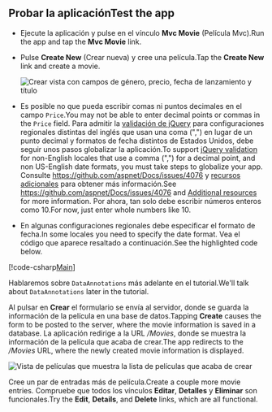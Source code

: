 
## <a name="test-the-app"></a><span data-ttu-id="c8d92-101">Probar la aplicación</span><span class="sxs-lookup"><span data-stu-id="c8d92-101">Test the app</span></span>

* <span data-ttu-id="c8d92-102">Ejecute la aplicación y pulse en el vínculo **Mvc Movie** (Película Mvc).</span><span class="sxs-lookup"><span data-stu-id="c8d92-102">Run the app and tap the **Mvc Movie** link.</span></span>
* <span data-ttu-id="c8d92-103">Pulse **Create New** (Crear nueva) y cree una película.</span><span class="sxs-lookup"><span data-stu-id="c8d92-103">Tap the **Create New** link and create a movie.</span></span>

  ![Crear vista con campos de género, precio, fecha de lanzamiento y título](../../tutorials/first-mvc-app/adding-model/_static/movies.png)

* <span data-ttu-id="c8d92-105">Es posible no que pueda escribir comas ni puntos decimales en el campo `Price`.</span><span class="sxs-lookup"><span data-stu-id="c8d92-105">You may not be able to enter decimal points or commas in the `Price` field.</span></span> <span data-ttu-id="c8d92-106">Para admitir la [validación de jQuery](https://jqueryvalidation.org/) para configuraciones regionales distintas del inglés que usan una coma (",") en lugar de un punto decimal y formatos de fecha distintos de Estados Unidos, debe seguir unos pasos globalizar la aplicación.</span><span class="sxs-lookup"><span data-stu-id="c8d92-106">To support [jQuery validation](https://jqueryvalidation.org/) for non-English locales that use a comma (",") for a decimal point, and non US-English date formats, you must take steps to globalize your app.</span></span> <span data-ttu-id="c8d92-107">Consulte https://github.com/aspnet/Docs/issues/4076 y [recursos adicionales](#additional-resources) para obtener más información.</span><span class="sxs-lookup"><span data-stu-id="c8d92-107">See https://github.com/aspnet/Docs/issues/4076 and [Additional resources](#additional-resources) for more information.</span></span> <span data-ttu-id="c8d92-108">Por ahora, tan solo debe escribir números enteros como 10.</span><span class="sxs-lookup"><span data-stu-id="c8d92-108">For now, just enter whole numbers like 10.</span></span>

<a name="displayformatdatelocal"></a>

* <span data-ttu-id="c8d92-109">En algunas configuraciones regionales debe especificar el formato de fecha.</span><span class="sxs-lookup"><span data-stu-id="c8d92-109">In some locales you need to specify the date format.</span></span> <span data-ttu-id="c8d92-110">Vea el código que aparece resaltado a continuación.</span><span class="sxs-lookup"><span data-stu-id="c8d92-110">See the highlighted code below.</span></span>

[!code-csharp[Main](../../tutorials/first-mvc-app/start-mvc/sample/MvcMovie/Models/MovieDateFormat.cs?name=snippet_1&highlight=2,10)]

<span data-ttu-id="c8d92-111">Hablaremos sobre `DataAnnotations` más adelante en el tutorial.</span><span class="sxs-lookup"><span data-stu-id="c8d92-111">We'll talk about `DataAnnotations` later in the tutorial.</span></span>

<span data-ttu-id="c8d92-112">Al pulsar en **Crear** el formulario se envía al servidor, donde se guarda la información de la película en una base de datos.</span><span class="sxs-lookup"><span data-stu-id="c8d92-112">Tapping **Create** causes the form to be posted to the server, where the movie information is saved in a database.</span></span> <span data-ttu-id="c8d92-113">La aplicación redirige a la URL */Movies*, donde se muestra la información de la película que acaba de crear.</span><span class="sxs-lookup"><span data-stu-id="c8d92-113">The app redirects to the */Movies* URL, where the newly created movie information is displayed.</span></span>

![Vista de películas que muestra la lista de películas que acaba de crear](../../tutorials/first-mvc-app/adding-model/_static/h.png)

<span data-ttu-id="c8d92-115">Cree un par de entradas más de película.</span><span class="sxs-lookup"><span data-stu-id="c8d92-115">Create a couple more movie entries.</span></span> <span data-ttu-id="c8d92-116">Compruebe que todos los vínculos **Editar**, **Detalles** y **Eliminar** son funcionales.</span><span class="sxs-lookup"><span data-stu-id="c8d92-116">Try the **Edit**, **Details**, and **Delete** links, which are all functional.</span></span>
